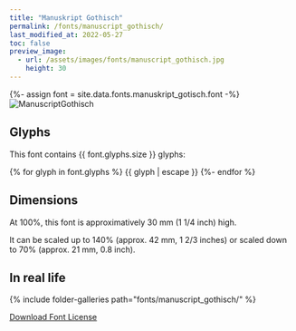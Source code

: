 ```yaml
---
title: "Manuskript Gothisch"
permalink: /fonts/manuscript_gothisch/
last_modified_at: 2022-05-27
toc: false
preview_image:
  - url: /assets/images/fonts/manuscript_gothisch.jpg
    height: 30
---
```

{%- assign font = site.data.fonts.manuskript_gotisch.font -%}
![ManuscriptGothisch](/assets/images/fonts/manuscript_gothisch.jpg)

## Glyphs

This font contains  {{ font.glyphs.size }} glyphs:

{% for glyph in font.glyphs %}
{{ glyph | escape }}
{%- endfor %}

## Dimensions

At 100%, this font is approximatively 30 mm (1 1/4 inch) high.

It can be scaled up to 140% (approx. 42 mm, 1 2/3  inches) or scaled down to  70% (approx.  21 mm, 0.8 inch).


## In real life


{% include folder-galleries path="fonts/manuscript_gothisch/" %}

[Download Font License](https://github.com/inkstitch/inkstitch/tree/main/fonts/manuskript_gotisch/LICENSE)

